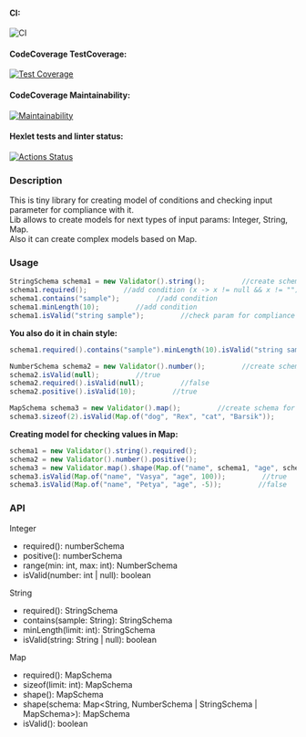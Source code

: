 #### CI:
![CI](https://github.com/12oprs/java-project-lvl3/actions/workflows/CI.yml/badge.svg)

#### CodeCoverage TestCoverage:
[![Test Coverage](https://api.codeclimate.com/v1/badges/67c9dd2e49df1d96fad2/test_coverage)](https://codeclimate.com/github/12oprs/java-project-lvl3/test_coverage)

#### CodeCoverage Maintainability:
[![Maintainability](https://api.codeclimate.com/v1/badges/67c9dd2e49df1d96fad2/maintainability)](https://codeclimate.com/github/12oprs/java-project-lvl3/maintainability)

#### Hexlet tests and linter status:
[![Actions Status](https://github.com/12oprs/java-project-lvl3/workflows/hexlet-check/badge.svg)](https://github.com/12oprs/java-project-lvl3/actions)

### Description
This is tiny library for creating model of conditions and checking input parameter for compliance with it.  
Lib allows to create models for next types of input params: Integer, String, Map.  
Also it can create complex models based on Map.  

### Usage
```Java
StringSchema schema1 = new Validator().string();         //create schema for strings  
schema1.required();         //add condition (x -> x != null && x != "")  
schema1.contains("sample");         //add condition  
schema1.minLength(10);         //add condition  
schema1.isValid("string sample");         //check param for compliance   
```
**You also do it in chain style:**
```Java
schema1.required().contains("sample").minLength(10).isValid("string sample");         //true  
```
```Java
NumberSchema schema2 = new Validator().number();         //create schema for integers  
schema2.isValid(null);         //true  
schema2.required().isValid(null);         //false  
schema2.positive().isValid(10);         //true
```
```Java
MapSchema schema3 = new Validator().map();         //create schema for maps  
schema3.sizeof(2).isValid(Map.of("dog", "Rex", "cat", "Barsik"));         //true  
```
**Creating model for checking values in Map:**  
```Java
schema1 = new Validator().string().required();  
schema2 = new Validator().number().positive();  
schema3 = new Validator.map().shape(Map.of("name", schema1, "age", schema2);   
schema3.isValid(Map.of("name", "Vasya", "age", 100));         //true  
schema3.isValid(Map.of("name", "Petya", "age", -5));         //false  
```

### API
Integer  
  - required(): numberSchema  
  - positive(): numberSchema  
  - range(min: int, max: int): NumberSchema  
  - isValid(number: int | null): boolean  

String  
  - required(): StringSchema  
  - contains(sample: String): StringSchema  
  - minLength(limit: int): StringSchema  
  - isValid(string: String | null): boolean  

Map  
  - required(): MapSchema  
  - sizeof(limit: int): MapSchema  
  - shape(): MapSchema  
  - shape(schema: Map<String, NumberSchema | StringSchema | MapSchema>): MapSchema  
  - isValid(): boolean  
